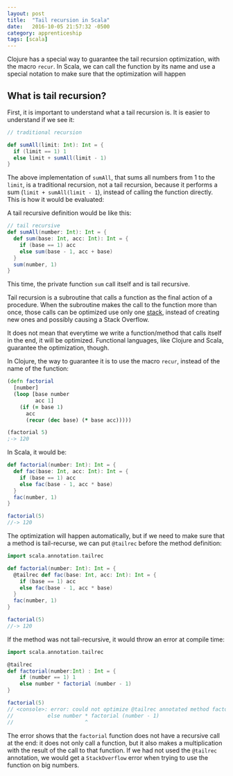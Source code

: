 ```yaml
---
layout: post
title:  "Tail recursion in Scala"
date:   2016-10-05 21:57:32 -0500
category: apprenticeship
tags: [scala]
---
```


Clojure has a special way to guarantee the tail recursion optimization, with the macro `recur`. In Scala, we can call the function by its name and use a special notation to make sure that the optimization will happen <!--more-->

## What is tail recursion?

First, it is important to understand what a tail recursion is. It is easier to understand if we see it:

```scala
// traditional recursion

def sumAll(limit: Int): Int = {
  if (limit == 1) 1
  else limit + sumAll(limit - 1)
}
```

The above implementation of `sumAll`, that sums all numbers from 1 to the `limit`, is a traditional recursion, not a tail recursion, because it performs a sum (`limit + sumAll(limit - 1`), instead of calling the function directly. This is how it would be evaluated:

A tail recursive definition would be like this:

```scala
// tail recursive
def sumAll(number: Int): Int = {
  def sum(base: Int, acc: Int): Int = {
    if (base == 1) acc
    else sum(base - 1, acc + base)  
  }
  sum(number, 1)
}
```

This time, the private function `sum` call itself and is tail recursive.

Tail recursion is a subroutine that calls a function as the final action of a procedure. When the subroutine makes the call to the function more than once, those calls can be optimized use only one [stack](https://8thlight.com/blog/doug-bradbury/2015/04/27/stack-overflow.html), instead of creating new ones and possibly causing a Stack Overflow.

It does not mean that everytime we write a function/method that calls itself in the end, it will be optimized. Functional languages, like Clojure and Scala, guarantee the optimization, though.

In Clojure, the way to guarantee it is to use the macro `recur`, instead of the name of the function:

```clojure
(defn factorial
  [number]
  (loop [base number
         acc 1]
    (if (= base 1)
      acc
      (recur (dec base) (* base acc)))))

(factorial 5)
;-> 120
```

In Scala, it would be:

```scala
def factorial(number: Int): Int = {
  def fac(base: Int, acc: Int): Int = {
    if (base == 1) acc
    else fac(base - 1, acc * base)
  }
  fac(number, 1)
}

factorial(5)
//-> 120
```

The optimization will happen automatically, but if we need to make sure that a method is tail-recurse, we can put `@tailrec` before the method definition:

```scala
import scala.annotation.tailrec

def factorial(number: Int): Int = {
  @tailrec def fac(base: Int, acc: Int): Int = {
    if (base == 1) acc
    else fac(base - 1, acc * base)
  }
  fac(number, 1)
}

factorial(5)
//-> 120
```

If the method was not tail-recursive, it would throw an error at compile time:

```scala
import scala.annotation.tailrec

@tailrec
def factorial(number:Int) : Int = {
    if (number == 1) 1
    else number * factorial (number - 1)
}

factorial(5)
// <console>: error: could not optimize @tailrec annotated method factorial: it contains a recursive call not in tail position
//           else number * factorial (number - 1)
//                       ^
```

The error shows that the `factorial` function does not have a recursive call at the end: it does not only call a function, but it also makes a multiplication with the result of the call to that function. If we had not used the `@tailrec` annotation, we would get a `StackOverflow` error when trying to use the function on big numbers.
